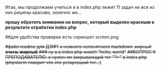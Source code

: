 Итак, мы продолжаем учиться и в index.php лежит 11 задач
не все из них решены красиво, конечно же...

**прошу обратить внимание на вопрос, который выделен красным в результате отработки index.php**

##для удобства проверки есть скриншот screen.png








~~#файл readme для ДЗ№1~~
~~и немного непонятного markdown~~
~~*жирный*   **очень жирный**~~
~~### ну а в index.php живёт "hello, world"~~
~~##ВОПРОС К ПРЕПОДАВАТЕЛЮ: а нужен ли закрывающий тег "?>" в index.php~~
~~(phpstorm говорит что это устаревший тег...)~~

